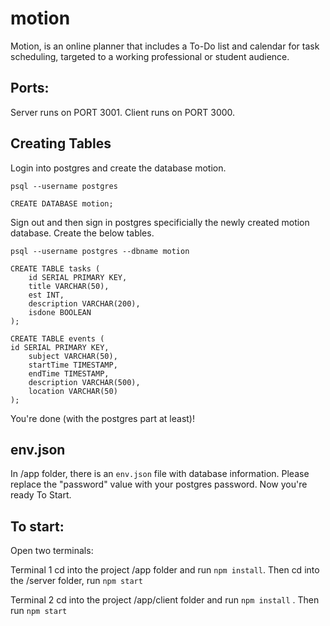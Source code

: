 # motion
Motion, is an online planner that includes a To-Do list and calendar for task scheduling, targeted to a working professional or student audience. 

## Ports: 
Server runs on PORT 3001.
Client runs on PORT 3000.

## Creating Tables

Login into postgres and create the database motion.

    psql --username postgres

    CREATE DATABASE motion;


Sign out and then sign in postgres specificially the newly created motion database. Create the below tables.

    psql --username postgres --dbname motion

    CREATE TABLE tasks (
        id SERIAL PRIMARY KEY,
        title VARCHAR(50),
        est INT,
        description VARCHAR(200),
        isdone BOOLEAN
    );

    CREATE TABLE events (
    id SERIAL PRIMARY KEY,
        subject VARCHAR(50),
        startTime TIMESTAMP,
        endTime TIMESTAMP,
        description VARCHAR(500),
        location VARCHAR(50)
    );
    
 You're done (with the postgres part at least)! 
 
 ## env.json
 In /app folder, there is an `env.json` file with database information. Please replace the "password" value with your postgres password. Now you're ready To Start.


## To start:
Open two terminals:

Terminal 1
    cd into the project /app folder and run `npm install`.
    Then cd into the /server folder, run `npm start`
    
Terminal 2
    cd into the project /app/client folder and run `npm install` .
    Then run `npm start`
